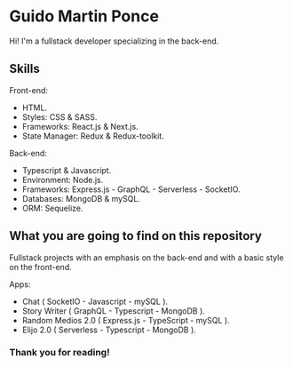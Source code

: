 # Guido Martin Ponce

Hi! I'm a fullstack developer specializing in the back-end.

## Skills

Front-end:
- HTML.
- Styles: CSS & SASS.
- Frameworks: React.js & Next.js.
- State Manager: Redux & Redux-toolkit.

Back-end:
- Typescript & Javascript.
- Environment: Node.js.
- Frameworks: Express.js - GraphQL - Serverless - SocketIO.
- Databases: MongoDB & mySQL.
- ORM: Sequelize.

## What you are going to find on this repository

Fullstack projects with an emphasis on the back-end and with a basic style on the front-end.


Apps:
- Chat ( SocketIO - Javascript - mySQL ).
- Story Writer ( GraphQL - Typescript - MongoDB ).
- Random Medios 2.0 ( Express.js - TypeScript - mySQL ).
- Elijo 2.0 ( Serverless - Typescript - MongoDB ).

### Thank you for reading!
